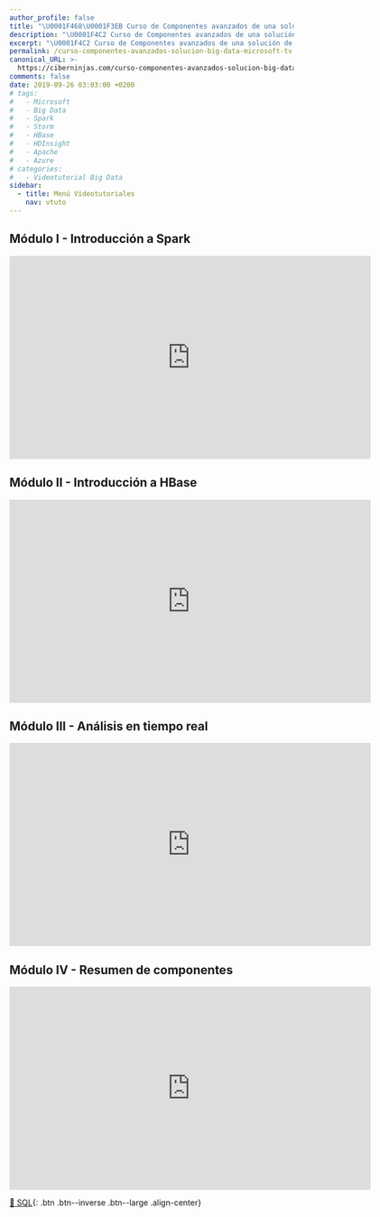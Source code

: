 ```yaml
---
author_profile: false
title: "\U0001F468‍\U0001F3EB Curso de Componentes avanzados de una solución de Big Data de Microsoft TV"
description: "\U0001F4C2 Curso de Componentes avanzados de una solución de Big Data de Microsoft TV"
excerpt: "\U0001F4C2 Curso de Componentes avanzados de una solución de Big Data de Microsoft TV"
permalink: /curso-componentes-avanzados-solucion-big-data-microsoft-tv
canonical_URL: >-
  https://ciberninjas.com/curso-componentes-avanzados-solucion-big-data-microsoft-tv
comments: false
date: 2019-09-26 03:03:00 +0200
# tags:
#   - Microsoft
#   - Big Data
#   - Spark
#   - Storm
#   - HBase
#   - HDInsight
#   - Apache
#   - Azure
# categories:
#   - Videotutorial Big Data
sidebar:
  - title: Menú Videotutoriales
    nav: vtuto
---
```


## M&oacute;dulo I - Introducci&oacute;n a Spark

<iframe src="https://channel9.msdn.com/Shows/Componentes-avanzados-de-una-solucin-de-Big-Data/Mdulo-I-Introduccin-a-Spark/player?format=html5" width="640" height="360" allowfullscreen="" frameborder="0" title="Módulo I - Introducción a Spark - Microsoft Channel 9 Video"></iframe>

## M&oacute;dulo II - Introducci&oacute;n a HBase

<iframe src="https://channel9.msdn.com/Shows/Componentes-avanzados-de-una-solucin-de-Big-Data/Mdulo-II-Introduccin-a-HBase/player?format=html5" width="640" height="360" allowfullscreen="" frameborder="0" title="Módulo II - Introducción a HBase - Microsoft Channel 9 Video"></iframe>

## M&oacute;dulo III - An&aacute;lisis en tiempo real

<iframe src="https://channel9.msdn.com/Shows/Componentes-avanzados-de-una-solucin-de-Big-Data/Mdulo-III-Anlisis-en-tiempo-real/player?format=html5" width="640" height="360" allowfullscreen="" frameborder="0" title="Módulo III - Análisis en tiempo real - Microsoft Channel 9 Video"></iframe>

## M&oacute;dulo IV - Resumen de componentes

<iframe src="https://channel9.msdn.com/Shows/Componentes-avanzados-de-una-solucin-de-Big-Data/Mdulo-IV-Resumen-de-componentes/player?format=html5" width="640" height="360" allowfullscreen="" frameborder="0" title="Módulo IV - Resumen de componentes - Microsoft Channel 9 Video"></iframe>

[🧠 SQL](/cursos-tecnologia/#sql){: .btn .btn--inverse .btn--large .align-center}
